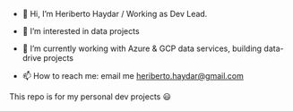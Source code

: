 - 👋 Hi, I’m Heriberto Haydar / Working as Dev Lead.
- 👀 I’m interested in data projects
- 🌱 I’m currently working with Azure & GCP data services, building data-drive projects

- 📫 How to reach me: email me heriberto.haydar@gmail.com

This repo is for my personal dev projects
😃
